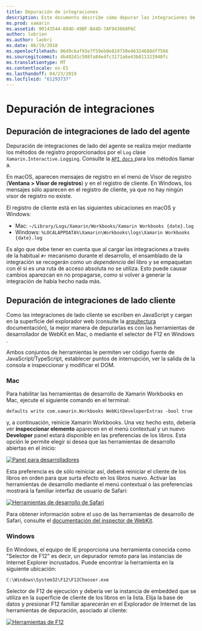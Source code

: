 ```yaml
---
title: Depuración de integraciones
description: Este documento describe cómo depurar las integraciones de Xamarin Workbooks, lado del agente y del lado cliente en Windows y Mac.
ms.prod: xamarin
ms.assetid: 90143544-084D-49BF-B44D-7AF943668F6C
author: lobrien
ms.author: laobri
ms.date: 06/19/2018
ms.openlocfilehash: 86d9c6af93e7f59eb0e819730e46324688df7566
ms.sourcegitcommit: 4b402d1c508fa84e4fc3171a6e43b811323948fc
ms.translationtype: MT
ms.contentlocale: es-ES
ms.lasthandoff: 04/23/2019
ms.locfileid: "61293737"
---
```

# <a name="debugging-integrations"></a>Depuración de integraciones

## <a name="debugging-agent-side-integrations"></a>Depuración de integraciones de lado del agente

Depuración de integraciones de lado del agente se realiza mejor mediante los métodos de registro proporcionados por el `Log` clase `Xamarin.Interactive.Logging`. Consulte la [ `API docs` ](https://developer.xamarin.com/api/type/Xamarin.Interactive.Logging.Log/) para los métodos llamar a.

En macOS, aparecen mensajes de registro en el menú de Visor de registro (**Ventana > Visor de registros**) y en el registro de cliente. En Windows, los mensajes sólo aparecen en el registro de cliente, ya que no hay ningún visor de registro no existe.

El registro de cliente está en las siguientes ubicaciones en macOS y Windows:

- Mac: `~/Library/Logs/Xamarin/Workbooks/Xamarin Workbooks {date}.log`
- Windows: `%LOCALAPPDATA%\Xamarin\Workbooks\logs\Xamarin Workbooks {date}.log`

Es algo que debe tener en cuenta que al cargar las integraciones a través de la habitual `#r` mecanismo durante el desarrollo, el ensamblado de la integración se recogerán como un _dependencia_ del libro y se empaquetan con él si es una ruta de acceso absoluta no se utiliza. Esto puede causar cambios aparezcan en no propagarse, como si volver a generar la integración de había hecho nada más.

## <a name="debugging-client-side-integrations"></a>Depuración de integraciones de lado cliente

Como las integraciones de lado cliente se escriben en JavaScript y cargan en la superficie del explorador web (consulte la [arquitectura](~/tools/workbooks/sdk/architecture.md) documentación), la mejor manera de depurarlas es con las herramientas de desarrollador de WebKit en Mac, o mediante el selector de F12 en Windows .

Ambos conjuntos de herramientas le permiten ver código fuente de JavaScript/TypeScript, establecer puntos de interrupción, ver la salida de la consola e inspeccionar y modificar el DOM.

### <a name="mac"></a>Mac

Para habilitar las herramientas de desarrollo de Xamarin Workbooks en Mac, ejecute el siguiente comando en el terminal:

```shell
defaults write com.xamarin.Workbooks WebKitDeveloperExtras -bool true
```

y, a continuación, reinicie Xamarin Workbooks. Una vez hecho esto, debería ver **inspeccionar elemento** aparecen en el menú contextual y un nuevo **Developer** panel estará disponible en las preferencias de los libros. Esta opción le permite elegir si desea que las herramientas de desarrollo abiertas en el inicio:

[![Panel para desarrolladores](debugging-images/developer-pane-small.png)](debugging-images/developer-pane.png#lightbox)

Esta preferencia es de sólo reiniciar así, deberá reiniciar el cliente de los libros en orden para que surta efecto en los libros nuevo. Activar las herramientas de desarrollo mediante el menú contextual o las preferencias mostrará la familiar interfaz de usuario de Safari:

[![Herramientas de desarrollo de Safari](debugging-images/mac-dev-tools.png)](debugging-images/mac-dev-tools.png#lightbox)

Para obtener información sobre el uso de las herramientas de desarrollo de Safari, consulte el [documentación del inspector de WebKit][webkit-docs].

### <a name="windows"></a>Windows

En Windows, el equipo de IE proporciona una herramienta conocida como "Selector de F12" es decir, un depurador remoto para las instancias de Internet Explorer incrustados. Puede encontrar la herramienta en la siguiente ubicación:

```shell
C:\Windows\System32\F12\F12Chooser.exe
```

Selector de F12 de ejecución y debería ver la instancia de embedded que se utiliza en la superficie de cliente de los libros en la lista. Elija la base de datos y presionar F12 familiar aparecerán en el Explorador de Internet de las herramientas de depuración, asociado al cliente:

[![Herramientas de F12](debugging-images/windows-dev-tools.png)](debugging-images/windows-dev-tools.png#lightbox)

[webkit-docs]: https://trac.webkit.org/wiki/WebInspector
